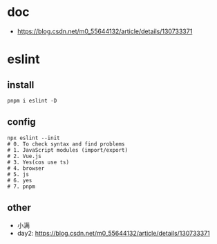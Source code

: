 # doc

- https://blog.csdn.net/m0_55644132/article/details/130733371

# eslint

## install

```shell
pnpm i eslint -D
```

## config

```shell
npx eslint --init
# 0. To check syntax and find problems
# 1. JavaScript modules (import/export)
# 2. Vue.js
# 3. Yes(cos use ts)
# 4. browser
# 5. js
# 6. yes
# 7. pnpm
```

## other

- 小满
- day2: https://blog.csdn.net/m0_55644132/article/details/130733371
